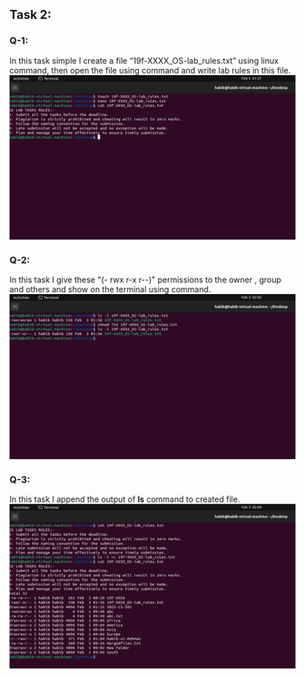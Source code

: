 ## Task 2: 
### Q-1: 
In this task simple I create a file “19f-XXXX_OS-lab_rules.txt” using linux command, then open the file using command and write lab rules in this file.
![Q1](Lab3%20Task2/Task1.png)

### Q-2:
In this task I give these "(- rwx r-x r--)" permissions to the owner , group and others and show on the terminal using command.
![Q2](Lab3%20Task2/Task2.png)  

### Q-3:
In this task I append the output of **ls** command to created file.
![Q3](Lab3%20Task2/Task3.png)

